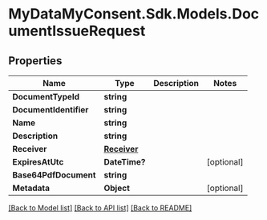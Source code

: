 # MyDataMyConsent.Sdk.Models.DocumentIssueRequest

## Properties

Name | Type | Description | Notes
------------ | ------------- | ------------- | -------------
**DocumentTypeId** | **string** |  | 
**DocumentIdentifier** | **string** |  | 
**Name** | **string** |  | 
**Description** | **string** |  | 
**Receiver** | [**Receiver**](Receiver.md) |  | 
**ExpiresAtUtc** | **DateTime?** |  | [optional] 
**Base64PdfDocument** | **string** |  | 
**Metadata** | **Object** |  | [optional] 

[[Back to Model list]](../README.md#documentation-for-models) [[Back to API list]](../README.md#documentation-for-api-endpoints) [[Back to README]](../README.md)


